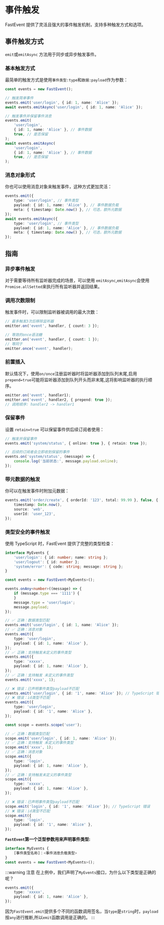 # 事件触发

FastEvent 提供了灵活且强大的事件触发机制，支持多种触发方式和选项。

## 事件触发方式

`emit`或`emitAsync` 方法用于同步或异步触发事件。

### 基本触发方式

最简单的触发方式是使用`事件类型:type`和`数据:payload`作为参数：

```typescript
const events = new FastEvent();

// 触发简单事件
events.emit('user/login', { id: 1, name: 'Alice' });
await events.emitAsync('user/login', { id: 1, name: 'Alice' });

// 触发事件并保留事件消息
events.emit(
    'user/login',
    { id: 1, name: 'Alice' }, // 事件数据
    true, // 是否保留
);
await events.emitAsync(
    'user/login',
    { id: 1, name: 'Alice' }, // 事件数据
    true, // 是否保留
);
```

### 消息对象形式

你也可以使用消息对象来触发事件，这种方式更加灵活：

```typescript
events.emit({
    type: 'user/login', // 事件类型
    payload: { id: 1, name: 'Alice' }, // 事件数据负载
    meta: { timestamp: Date.now() }, // 可选，额外元数据
});
await events.emitAsync({
    type: 'user/login', // 事件类型
    payload: { id: 1, name: 'Alice' }, // 事件数据负载
    meta: { timestamp: Date.now() }, // 可选，额外元数据
});
```

## 指南

### 异步事件触发

对于需要等待所有监听器完成的场景，可以使用 `emitAsync`,`emitAsync`会使用`Promise.allSetted`来执行所有监听器并返回结果。

### 调用次数限制

触发事件时，可以限制监听器被调用的最大次数：

```typescript
// 最多触发3次后移除监听器
emitter.on('event', handler, { count: 3 });

// 等效的once语法糖
emitter.on('event', handler, { count: 1 });
// 等同于
emitter.once('event', handler);
```

### 前置插入

默认情况下，使用`on/once`注册监听器时将监听器添加到队列末尾,启用`prepend=true`可能将监听器添加到队列开头而非末尾,这将影响监听器的执行顺序。

```typescript
emitter.on('event', handler1);
emitter.on('event', handler2, { prepend: true });
// 调用顺序: handler2 -> handler1
```

### 保留事件

设置 `retain=true` 可以保留事件供后续订阅者使用：

```typescript
// 触发并保留事件
events.emit('system/status', { online: true }, { retain: true });

// 后续的订阅者会立即收到保留的事件
events.on('system/status', (message) => {
    console.log('当前状态:', message.payload.online);
});
```

### 带元数据的触发

你可以在触发事件时附加元数据：

```typescript
events.emit('order/create', { orderId: '123', total: 99.99 }, false, {
    timestamp: Date.now(),
    source: 'web',
    userId: 'user_123',
});
```

### 类型安全的事件触发

使用 TypeScript 时，FastEvent 提供了完整的类型检查：

```typescript twoslash
interface MyEvents {
    'user/login': { id: number; name: string };
    'user/logout': { id: number };
    'system/error': { code: string; message: string };
}

const events = new FastEvent<MyEvents>();

events.onAny<number>((message) => {
    if (message.type === '1111') {
    }
    message.type = 'user/login';
    message.payload;
});

// ✅ 正确：数据类型匹配
events.emit('user/login', { id: 1, name: 'Alice' });
// ✅ 正确：消息对象
events.emit({
    type: 'user/login',
    payload: { id: 1, name: 'Alice' },
});
// ✅ 正确：支持触发未定义的事件类型
events.emit({
    type: 'xxxxx',
    payload: { id: 1, name: 'Alice' },
});
// ✅ 正确：支持触发 未定义的事件类型
events.emit('xxxx', 1);

// ❌ 错误：已声明事件类型payload不匹配
events.emit('user/login', { id: '1', name: 'Alice' }); // TypeScript 错误
// ❌ 错误：id类型不匹配
events.emit({
    type: 'user/login',
    payload: { id: '1', name: 'Alice' },
});

const scope = events.scope('user');

// ✅ 正确：数据类型匹配
scope.emit('user/login', { id: 1, name: 'Alice' });
// ✅ 正确：支持触发 未定义的事件类型
scope.emit('xxxx', 1);
// ✅ 正确：消息对象
scope.emit({
    type: 'login',
    payload: { id: 1, name: 'Alice' },
});
// ✅ 正确：支持触发未定义的事件类型
scope.emit({
    type: 'xxxxx',
    payload: { id: 1, name: 'Alice' },
});

// ❌ 错误：已声明事件类型payload不匹配
scope.emit('login', { id: '1', name: 'Alice' }); // TypeScript 错误
// ❌ 错误：id类型不匹配
scope.emit({
    type: 'login',
    payload: { id: '1', name: 'Alice' },
});
```

**`FastEvent`第一个泛型参数用来声明事件类型:**

```typescript
interface MyEvents {
    [事件类型名称]：<事件消息负载类型>
}
const events = new FastEvent<MyEvents>();
```

:::warning 注意
在上例中，我们声明了`MyEvents`接口，为什么以下类型是正确的呢？

```ts
events.emit({
    type: 'xxxxx',
    payload: { id: 1, name: 'Alice' },
});
```

因为`FastEvent.emit`提供多个不同的函数调用签名，当`type`是`string`时，`payload`按`any`进行推断,所以`emit`函数调用是正确的。
:::
